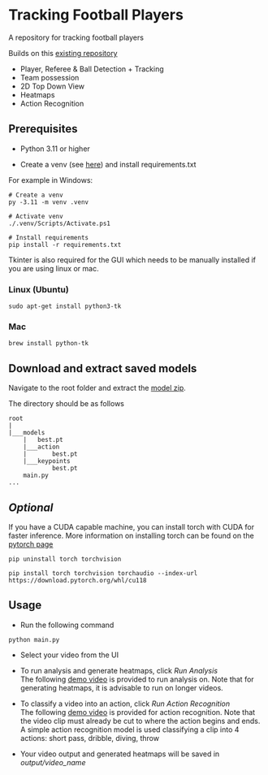 # Tracking Football Players

A repository for tracking football players

Builds on this [existing repository](https://github.com/abdullahtarek/football_analysis)

- Player, Referee & Ball Detection + Tracking
- Team possession
- 2D Top Down View
- Heatmaps
- Action Recognition

## Prerequisites

- Python 3.11 or higher

- Create a venv (see [here](https://docs.python.org/3/library/venv.html)) and install requirements.txt

For example in Windows:

```console
# Create a venv
py -3.11 -m venv .venv

# Activate venv
./.venv/Scripts/Activate.ps1

# Install requirements
pip install -r requirements.txt
```

Tkinter is also required for the GUI which needs to be manually installed if you are using linux or mac.

### Linux (Ubuntu) 
```console
sudo apt-get install python3-tk
```

### Mac

```console
brew install python-tk
```

## Download and extract saved models
Navigate to the root folder and extract the [model zip](https://livemanchesterac-my.sharepoint.com/:u:/g/personal/steven_moussa_student_manchester_ac_uk/ETl8K3SJW9lMggHoPcMxe5gBKj3CyPyDf-0hrl7bt57VBQ?e=lRMoRv).

The directory should be as follows

```
root
|
|___models
    |   best.pt
    |___action
    |       best.pt
    |___keypoints
            best.pt
    main.py
...
```

## *Optional*

If you have a CUDA capable machine, you can install torch with CUDA for faster inference. 
More information on installing torch can be found on the [pytorch page](https://pytorch.org/get-started/locally/)

```console
pip uninstall torch torchvision

pip install torch torchvision torchaudio --index-url https://download.pytorch.org/whl/cu118
```

## Usage

- Run the following command
```console
python main.py
```

- Select your video from the UI
- To run analysis and generate heatmaps, click *Run Analysis* <br> 
The following [demo video](https://livemanchesterac-my.sharepoint.com/:v:/g/personal/steven_moussa_student_manchester_ac_uk/EZrn88sAWiNJhCXDqiWXuOUBp4NbyaUu4dqm4ptlKnU1uA?nav=eyJyZWZlcnJhbEluZm8iOnsicmVmZXJyYWxBcHAiOiJPbmVEcml2ZUZvckJ1c2luZXNzIiwicmVmZXJyYWxBcHBQbGF0Zm9ybSI6IldlYiIsInJlZmVycmFsTW9kZSI6InZpZXciLCJyZWZlcnJhbFZpZXciOiJNeUZpbGVzTGlua0NvcHkifX0&e=qNnqoe) is provided to run analysis on. Note that for generating heatmaps, it is advisable to run on longer videos.
- To classify a video into an action, click *Run Action Recognition* <br>
The following [demo video](https://livemanchesterac-my.sharepoint.com/:v:/g/personal/steven_moussa_student_manchester_ac_uk/EV7phZXB17pJl9lTHtnHBSMBP-HqF4FewgUAE4VaFFN7hg?nav=eyJyZWZlcnJhbEluZm8iOnsicmVmZXJyYWxBcHAiOiJPbmVEcml2ZUZvckJ1c2luZXNzIiwicmVmZXJyYWxBcHBQbGF0Zm9ybSI6IldlYiIsInJlZmVycmFsTW9kZSI6InZpZXciLCJyZWZlcnJhbFZpZXciOiJNeUZpbGVzTGlua0NvcHkifX0&e=rIainF) is provided for action recognition. Note that the video clip must already be cut to where the action begins and ends. A simple action recognition model is used classifying a clip into 4 actions: short pass, dribble, diving, throw

- Your video output and generated heatmaps will be saved in *output/video_name*